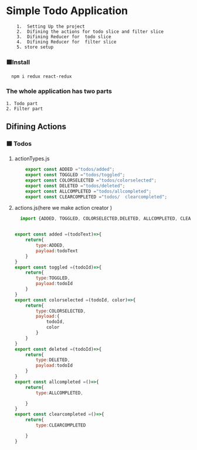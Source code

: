 # Simple Todo Application
        1.  Setting Up the project
        2.  Difining the actions for todo slice and filter slice
        3.  Difining Reducer for  todo slice
        4.  Difining Reducer for  filter slice
        5. store setup
 
### 🟩Install 
      npm i redux react-redux

### The whole application has two parts
    1. Todo part
    2. Filter part

## Difining Actions 

### 🟩 Todos 

 1. actionTypes.js
    ````js
        export const ADDED ="todos/added";
        export const TOGGLED ="todos/toggled";
        export const COLORSELECTED ="todos/colorselected";
        export const DELETED ="todos/deleted";
        export const ALLCOMPLETED ="todos/allcompleted";
        export const CLEARCOMPLETED ="todos/  clearcompleted";

    ````
       
2. actions.js(here we make action creator )

    ````js
      import {ADDED, TOGGLED, COLORSELECTED,DELETED, ALLCOMPLETED, CLEARCOMPLETED} from "./actionTypes";


    export const added =(todoText)=>{
        return{
            type:ADDED,
            payload:todoText
        }
    }
    export const toggled =(todoId)=>{
        return{
            type:TOGGLED,
            payload:todoId
        }
    }
    export const colorselected =(todoId, color)=>{
        return{
            type:COLORSELECTED,
            payload:{
                todoId,
                color
            }
        }
    }
    export const deleted =(todoId)=>{
        return{
            type:DELETED,
            payload:todoId
        }
    }
    export const allcompleted =()=>{
        return{
            type:ALLCOMPLETED,

        }
    }
    export const clearcompleted =()=>{
        return{
            type:CLEARCOMPLETED

        }
    }  
        
 ````
            


